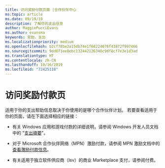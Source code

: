 ```yaml
---
title: 访问奖励付款页面 |合作伙伴中心
ms.topic: article
ms.date: 09/19/19
description: 了解你的支出信息
author: MaggiePucciEvans
ms.author: evansma
keywords: 奖励，支出
ms.localizationpriority: medium
ms.openlocfilehash: b2cf78be2a15db74e1f68224076f43872f997466
ms.sourcegitcommit: 9dd6f1ee0ebc132442126340c9df8cf7e3e1d3ad
ms.translationtype: HT
ms.contentlocale: zh-CN
ms.lasthandoff: 10/16/2019
ms.locfileid: "72425118"
---
```

# <a name="access-your-incentives-payouts-page"></a>访问奖励付款页

适用于你的支出帮助信息取决于你使用的是哪个合作伙伴计划。 若要查看适用于你的页面，请在下面选择相应的链接：

- 有关 Windows 应用和游戏付款的详细说明，请参阅 Windows 开发人员文档中的 "[支出摘要](https://docs.microsoft.com/en-us/windows/uwp/publish/payout-summary)"。

- 对于 Microsoft 合作伙伴网络（MPN）激励付款，请参阅 MPN 激励文档中的[查看激励付款信息](understand-incentive-payouts.md)。

- 有关适用于独立软件供应商（Isv）的商业 Marketplace 支付，请参阅付费。
